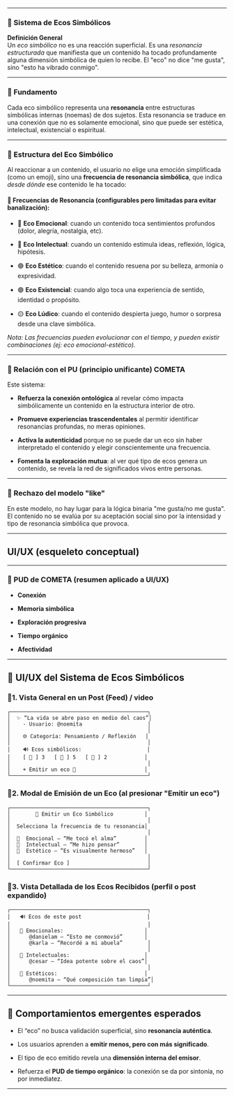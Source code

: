 
---

### 🌌 Sistema de Ecos Simbólicos

**Definición General**  
Un _eco simbólico_ no es una reacción superficial. Es una _resonancia estructurada_ que manifiesta que un contenido ha tocado profundamente alguna dimensión simbólica de quien lo recibe. El "eco" no dice "me gusta", sino "esto ha vibrado conmigo".

---

### 📡 Fundamento

Cada eco simbólico representa una **resonancia** entre estructuras simbólicas internas (noemas) de dos sujetos. Esta resonancia se traduce en una conexión que no es solamente emocional, sino que puede ser estética, intelectual, existencial o espiritual.

---

### 🧭 Estructura del Eco Simbólico

Al reaccionar a un contenido, el usuario no elige una emoción simplificada (como un emoji), sino una **frecuencia de resonancia simbólica**, que indica _desde dónde_ ese contenido le ha tocado:

#### 📶 Frecuencias de Resonancia (configurables pero limitadas para evitar banalización):

- 🔴 **Eco Emocional**: cuando un contenido toca sentimientos profundos (dolor, alegría, nostalgia, etc).
    
- 🔵 **Eco Intelectual**: cuando un contenido estimula ideas, reflexión, lógica, hipótesis.
    
- 🟢 **Eco Estético**: cuando el contenido resuena por su belleza, armonía o expresividad.
    
- 🟣 **Eco Existencial**: cuando algo toca una experiencia de sentido, identidad o propósito.
    
- 🟡 **Eco Lúdico**: cuando el contenido despierta juego, humor o sorpresa desde una clave simbólica.
    

_Nota: Las frecuencias pueden evolucionar con el tiempo, y pueden existir combinaciones (ej: eco emocional-estético)._

---

### 🧬 Relación con el PU (principio unificante) COMETA

Este sistema:

- **Refuerza la conexión ontológica** al revelar cómo impacta simbólicamente un contenido en la estructura interior de otro.
    
- **Promueve experiencias trascendentales** al permitir identificar resonancias profundas, no meras opiniones.
    
- **Activa la autenticidad** porque no se puede dar un eco sin haber interpretado el contenido y elegir conscientemente una frecuencia.
    
- **Fomenta la exploración mutua**: al ver qué tipo de ecos genera un contenido, se revela la red de significados vivos entre personas.
    

---

### 🚫 Rechazo del modelo "like"

En este modelo, no hay lugar para la lógica binaria "me gusta/no me gusta". El contenido no se evalúa por su aceptación social sino por la intensidad y tipo de resonancia simbólica que provoca.

---


## UI/UX  (esqueleto conceptual)

---

### 🧠 PUD de COMETA (resumen aplicado a UI/UX)

- **Conexión**
    
- **Memoria simbólica**
    
- **Exploración progresiva**
    
- **Tiempo orgánico**
    
- **Afectividad**
    

---

## 🌌 UI/UX del Sistema de Ecos Simbólicos

### 📍1. Vista General en un Post (Feed) / video

```
┌────────────────────────────────────────────┐
│  ✨ “La vida se abre paso en medio del caos”│
│    - Usuario: @noemita                     │
│                                            │
│    🌐 Categoría: Pensamiento / Reflexión   │
│                                            │
│    🔊 Ecos simbólicos:                     │
│    [ 💓 ] 3   [ 🧠 ] 5   [ 🎨 ] 2            │
│                                            │
│    + Emitir un eco 🔔                      │
└────────────────────────────────────────────┘
```

### 📍2. Modal de Emisión de un Eco (al presionar "Emitir un eco")

```
┌────────────────────────────────────────────┐
│        🔔 Emitir un Eco Simbólico          │
│                                            │
│  Selecciona la frecuencia de tu resonancia│
│                                            │
│  💓  Emocional — “Me tocó el alma”         │
│  🧠  Intelectual — “Me hizo pensar”        │
│  🎨  Estético — “Es visualmente hermoso”   │
│                                            │
│  [ Confirmar Eco ]                         │
└────────────────────────────────────────────┘
```

### 📍3. Vista Detallada de los Ecos Recibidos (perfil o post expandido)

```
┌────────────────────────────────────────────┐
│   🔊 Ecos de este post                     │
│                                            │
│   💓 Emocionales:                          │
│      @danielam — “Esto me conmovió”       │
│      @karla — “Recordé a mi abuela”        │
│                                            │
│   🧠 Intelectuales:                        │
│      @cesar — “Idea potente sobre el caos”│
│                                            │
│   🎨 Estéticos:                            │
│      @noemita — “Qué composición tan limpia”│
└────────────────────────────────────────────┘
```

---

## 🔁 Comportamientos emergentes esperados

- El “eco” no busca validación superficial, sino **resonancia auténtica**.
    
- Los usuarios aprenden a **emitir menos, pero con más significado**.
    
- El tipo de eco emitido revela una **dimensión interna del emisor**.
    
- Refuerza el **PUD de tiempo orgánico**: la conexión se da por sintonía, no por inmediatez.
    

---
